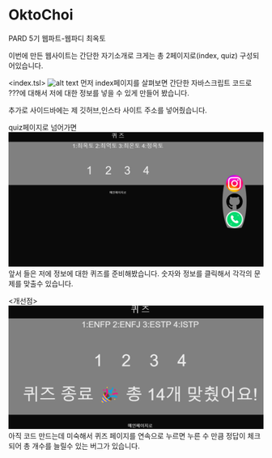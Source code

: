 # OktoChoi
PARD 5기 웹파트-웹파디 최옥토

이번에 만든 웹사이트는 간단한 자기소개로 크게는 총 2페이지로(index, quiz) 구성되어있습니다.

<index.tsl>
![alt text](index.png)
먼저 index페이지를 살펴보면 간단한 자바스크립트 코드로
???에 대해서 저에 대한 정보를 넣을 수 있게 만들어 봤습니다.

추가로 사이드바에는 제 깃허브,인스타 사이트 주소를 넣어줬습니다.

quiz페이지로 넘어가면
![alt text](image-1.png)
앞서 들은 저에 정보에 대한 퀴즈를 준비해봤습니다.
숫자와 정보를 클릭해서 각각의 문제를 맞출수 있습니다.

<개선점>
![alt text](image-2.png)
아직 코드 만드는데 미숙해서 퀴즈 페이지를 연속으로 누르면 누른 수 만큼 정답이 체크되어 총 개수를 늘릴수 있는 버그가 있습니다.